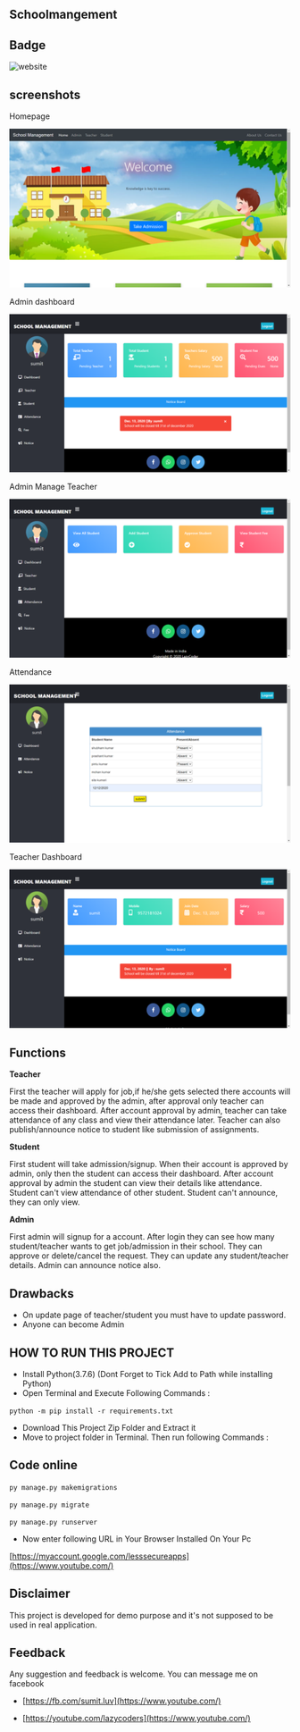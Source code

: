 ## Schoolmangement

## Badge 

![website](https://img.shields.io/badge/Kim_darika-class_c_2026-red)

## screenshots

Homepage

![Dashboard](Rikka.png)

Admin dashboard

![Dashboard](Rik.png)

Admin Manage Teacher

![Dashboard](Rik-a.png)

Attendance

![Dashboard](Rik-b.png)

Teacher Dashboard

![Dashboard](Rik-c.png)

## Functions

**Teacher**

First the teacher will apply for job,if he/she gets selected there accounts will be made and approved by the admin, after approval only teacher can access their dashboard. After account approval by admin, teacher can take attendance of any class and view their attendance later. Teacher can also publish/announce notice to student like submission of assignments.

**Student**

First student will take admission/signup. When their account is approved by admin, only then the student can access their dashboard. After account approval by admin the student can view their details like attendance. Student can't view attendance of other student. Student can't announce, they can only view.

**Admin**

First admin will signup for a account. After login they can see how many student/teacher wants to get job/admission in their school. They can approve or delete/cancel the request. They can update any student/teacher details. Admin can announce notice also.

## Drawbacks

- On update page of teacher/student you must have to update password.
- Anyone can become Admin

## HOW TO RUN THIS PROJECT

- Install Python(3.7.6) (Dont Forget to Tick Add to Path while installing Python)
- Open Terminal and Execute Following Commands :

`python -m pip install -r requirements.txt`

- Download This Project Zip Folder and Extract it
- Move to project folder in Terminal. Then run following Commands :

## Code online
`py manage.py makemigrations`

`py manage.py migrate`

`py manage.py runserver`

- Now enter following URL in Your Browser Installed On Your Pc

[https://myaccount.google.com/lesssecureapps](https://www.youtube.com/)

## Disclaimer

This project is developed for demo purpose and it's not supposed to be used in real application.

## Feedback

Any suggestion and feedback is welcome. You can message me on facebook

- [https://fb.com/sumit.luv](https://www.youtube.com/)

- [https://youtube.com/lazycoders](https://www.youtube.com/)

